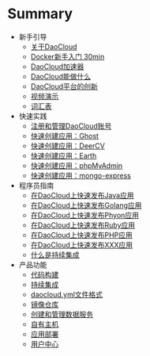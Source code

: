 # Summary

* 新手引导
	* [关于DaoCloud](新手引导/AboutDaoCloud.md)
	* [Docker新手入门 30min](新手引导/DockerTutorial.md)
	* [DaoCloud加速器](新手引导/DaoClouDMirrorAccelerator.md)
	<!-- * [容器化应用交付](新手引导/README.md) -->
	* [DaoCloud能做什么](新手引导/benefits.md)
	* [DaoCloud平台的创新](新手引导/DaoCloud-2.md)
	* [视频演示](新手引导/demo.md)
	* [词汇表](新手引导/vocabulary.md)
* 快速实践
	* [注册和管理DaoCloud账号](快速实践/register-account.md)
	* [快速创建应用：Ghost](快速实践/ghost-blog.md)
	* [快速创建应用：DeerCV](快速实践/deer-resume.md)
	* [快速创建应用：Earth](快速实践/earth.md)
	* [快速创建应用：phpMyAdmin](快速实践/phpmyadmin.md)
	* [快速创建应用：mongo-express](快速实践/mongo-express.md)
* 程序员指南
	* [在DaoCloud上快速发布Java应用](程序员指南/README.md)
	* [在DaoCloud上快速发布Golang应用](程序员指南/README.md)
	* [在DaoCloud上快速发布Phyon应用](程序员指南/README.md)
	* [在DaoCloud上快速发布Ruby应用](程序员指南/README.md)
	* [在DaoCloud上快速发布PHP应用](程序员指南/README.md)
	* [在DaoCloud上快速发布XXX应用](程序员指南/README.md)
	* [什么是持续集成](程序员指南/README.md)
* 产品功能
	* [代码构建](产品功能/code.md)
	* [持续集成](产品功能/configure-daocloud-ci.md)
	* [daocloud.yml文件格式](产品功能/daocloud-yml.md)
	* [镜像仓库](产品功能/repos.md)
	* [创建和管理数据服务](产品功能/services.md)
	* [自有主机](产品功能/_-1.md)
	* [应用部署](产品功能/deploy.md)
	* [用户中心](产品功能/profile.md)

